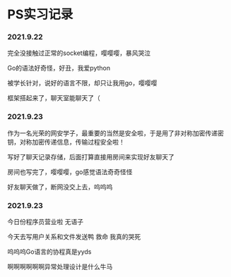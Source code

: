 # PS实习记录

### 2021.9.22

完全没接触过正常的socket编程，嘤嘤嘤，暴风哭泣

Go的语法好奇怪，好丑，我爱python

被学长针对，说好的语言不限，却只让我用go，嘤嘤嘤

框架搭起来了，聊天室能聊天了（

### 2021.9.23

作为一名光荣的网安学子，最重要的当然是安全啦，于是用了非对称加密传递密钥，对称加密传递信息，传输过程安全啦！

写好了聊天记录存储，后面打算直接用房间来实现好友聊天了

房间也写完了，嘤嘤嘤，go感觉语法奇奇怪怪

好友聊天做了，断网没交上去，呜呜呜

### 2021.9.23

今日份程序员营业啦 无语子

今天去写用户关系和文件发送鸭 救命 我真的哭死

呜呜呜Go语言的协程真是yyds

啊啊啊啊啊啊异常处理设计是什么牛马